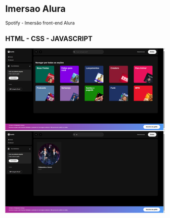 # Imersao Alura

Spotify - Imersão front-end Alura

## HTML - CSS - JAVASCRIPT

<img src="./imagem.png">

<img src="./imagem-filtro.png">
